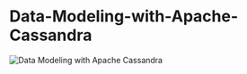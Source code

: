 # Data-Modeling-with-Apache-Cassandra
![Data Modeling with Apache Cassandra](https://github.com/user-attachments/assets/1c084c4b-b99a-4965-9fc6-f90977477c2b)

